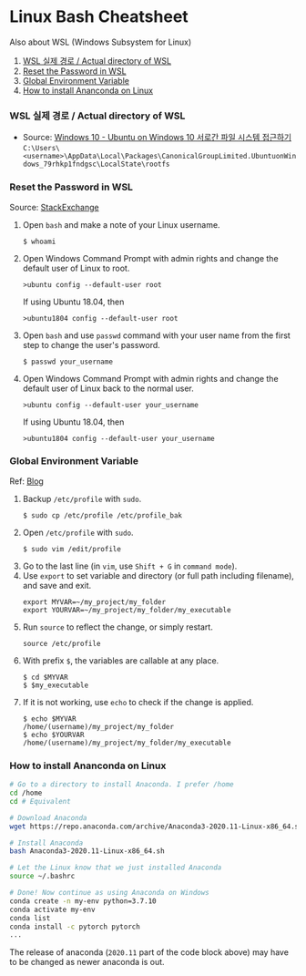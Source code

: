 # Linux Bash Cheatsheet
Also about WSL (Windows Subsystem for Linux)
1. [WSL 실제 경로 / Actual directory of WSL](#wsl-실제-경로--actual-directory-of-wsl)
1. [Reset the Password in WSL](#reset-the-password-in-wsl)
1. [Global Environment Variable](#global-environment-variable)
1. [How to install Ananconda on Linux](#how-to-install-anaconda-on-linux)
### WSL 실제 경로 / Actual directory of WSL
- Source: [Windows 10 - Ubuntu on Windows 10 서로간 파일 시스템 접근하기](https://snowdeer.github.io/windows/2018/01/07/windows10-ubuntu-file-directory/)  
`C:\Users\<username>\AppData\Local\Packages\CanonicalGroupLimited.UbuntuonWindows_79rhkp1fndgsc\LocalState\rootfs`
### Reset the Password in WSL
Source: [StackExchange](https://askubuntu.com/questions/772050/reset-the-password-in-ubuntu-linux-bash-in-windows)
1. Open `bash` and make a note of your Linux username.
	```
	$ whoami
	```
1. Open Windows Command Prompt with admin rights and change the default user of Linux to root.
	```
	>ubuntu config --default-user root
	```
	If using Ubuntu 18.04, then
	```
	>ubuntu1804 config --default-user root
	```
1. Open `bash` and use `passwd` command with your user name from the first step to change the user's password.
	```
	$ passwd your_username
	```
1. Open Windows Command Prompt with admin rights and change the default user of Linux back to the normal user.
	```
	>ubuntu config --default-user your_username
	```
	If using Ubuntu 18.04, then
	```
	>ubuntu1804 config --default-user your_username
	```
### Global Environment Variable
Ref: [Blog](https://memory.today/dev/23)
1. Backup `/etc/profile` with `sudo`.
	```
	$ sudo cp /etc/profile /etc/profile_bak
	```
1. Open `/etc/profile` with `sudo`.
	```
	$ sudo vim /edit/profile
	```
1. Go to the last line (in `vim`, use `Shift + G` in `command mode`).
1. Use `export` to set variable and directory (or full path including filename), and save and exit.
	```
	export MYVAR=~/my_project/my_folder
	export YOURVAR=~/my_project/my_folder/my_executable
	```
1. Run `source` to reflect the change, or simply restart.
	```
	source /etc/profile
	```
1. With prefix `$`, the variables are callable at any place.
	```
	$ cd $MYVAR
	$ $my_executable
	```
1. If it is not working, use `echo` to check if the change is applied.
	```
	$ echo $MYVAR
	/home/(username)/my_project/my_folder
	$ echo $YOURVAR
	/home/(username)/my_project/my_folder/my_executable
	```
### How to install Ananconda on Linux
```bash
# Go to a directory to install Anaconda. I prefer /home
cd /home
cd # Equivalent

# Download Anaconda
wget https://repo.anaconda.com/archive/Anaconda3-2020.11-Linux-x86_64.sh

# Install Anaconda
bash Anaconda3-2020.11-Linux-x86_64.sh

# Let the Linux know that we just installed Anaconda
source ~/.bashrc

# Done! Now continue as using Anaconda on Windows
conda create -n my-env python=3.7.10
conda activate my-env
conda list
conda install -c pytorch pytorch
...
```
The release of anaconda (`2020.11` part of the code block above) may have to be changed as newer anaconda is out.
